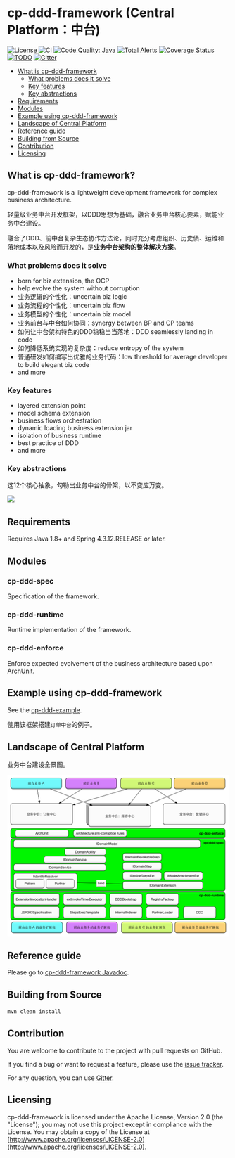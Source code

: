 # cp-ddd-framework (Central Platform：中台)

[![License](https://img.shields.io/badge/License-Apache%202.0-green.svg)](https://github.com/funkygao/cp-ddd-framework/blob/master/LICENSE)
![CI](https://github.com/funkygao/cp-ddd-framework/workflows/CI/badge.svg?branch=master)
[![Code Quality: Java](https://img.shields.io/lgtm/grade/java/g/funkygao/cp-ddd-framework.svg?logo=lgtm&logoWidth=18)](https://lgtm.com/projects/g/funkygao/cp-ddd-framework/context:java)
[![Total Alerts](https://img.shields.io/lgtm/alerts/g/funkygao/cp-ddd-framework.svg?logo=lgtm&logoWidth=18)](https://lgtm.com/projects/g/funkygao/cp-ddd-framework/alerts/)
[![Coverage Status](https://img.shields.io/codecov/c/github/funkygao/cp-ddd-framework.svg)](https://codecov.io/gh/funkygao/cp-ddd-framework)
[![TODO](https://badgen.net/https/api.tickgit.com/badgen/github.com/funkygao/cp-ddd-framework?label=todos)](https://www.tickgit.com/browse?repo=github.com/funkygao/cp-ddd-framework)
[![Gitter](https://img.shields.io/gitter/room/cp-ddd-framework/cp-ddd-framework.svg)](https://gitter.im/cp-ddd-framework/community)

* [What is cp-ddd-framework](#what-is-cp-ddd-framework)
   * [What problems does it solve](#what-problems-does-it-solve)
   * [Key features](#key-features)
   * [Key abstractions](#key-abstractions)
* [Requirements](#requirements)
* [Modules](#modules)
* [Example using cp-ddd-framework](#example-using-cp-ddd-framework)
* [Landscape of Central Platform](#landscape-of-central-platform)
* [Reference guide](#reference-guide)
* [Building from Source](#building-from-source)
* [Contribution](#contribution)
* [Licensing](#licensing)

## What is cp-ddd-framework?

cp-ddd-framework is a lightweight development framework for complex business architecture.

轻量级业务中台开发框架，以DDD思想为基础，融合业务中台核心要素，赋能业务中台建设。

融合了DDD、前中台复杂生态协作方法论，同时充分考虑组织、历史债、运维和落地成本以及风险而开发的，是**业务中台架构的整体解决方案**。

### What problems does it solve

- born for biz extension, the OCP
- help evolve the system without corruption
- 业务逻辑的个性化：uncertain biz logic
- 业务流程的个性化：uncertain biz flow
- 业务模型的个性化：uncertain biz model
- 业务前台与中台如何协同：synergy between BP and CP teams
- 如何让中台架构特色的DDD稳稳当当落地：DDD seamlessly landing in code
- 如何降低系统实现的复杂度：reduce entropy of the system
- 普通研发如何编写出优雅的业务代码：low threshold for average developer to build elegant biz code
- and more

### Key features

- layered extension point
- model schema extension
- business flows orchestration
- dynamic loading business extension jar
- isolation of business runtime
- best practice of DDD
- and more

### Key abstractions

这12个核心抽象，勾勒出业务中台的骨架，以不变应万变。

![](http://www.plantuml.com/plantuml/svg/XLBBRjim4BppAtXC3lu1mp2ImZtaKA18UozMvCeYJ976ScMdQFllNLbiAveiSfDsXhEFcQV4G3oDNgMJ2sSW6FK0mLx9CMFGJ1Eke3I0ZLSNZhlTrV7mRVdVxnUUnvurHqtkEB2sZj2mYq4f5nYf1uFwvH17SE4BqiKPR02CPxNwrbkDRsWcneV7Wet6MPmPwUCRrpglU8adw3ncmReeoXIzxy2S2kdC5LKCIQPVGoyM0pl-_eef-WlI6liKBVfdPZ33AAnvgaRjji_PImDfsiO9WqKI6Bh418PrNXFDLnpbBUC_w0CaN0P-xfoNqLHL4SaZyjzzHBX5wHsbTqaMUvXyGQjcAnmx70xo_oCni3E_f4cmMQqDtjG4klDtRfqB2ruv8OmHs0mFsRxRPH-LAlEcTpytctNKvbaPWoqYbqbbP6fsgLexiTLEBeApiKcf-rZbBkMUHOEANMLi_Q8-oVBcCp0ZXV_3n059DUpU2ImMpT4e3rGYhTNQv_3H06E3lzdi_yovrPrejYbvranH-LUSDz6YoWBvjrR8zKPWHRlCH2GpO682beVg2OETHlyR)

## Requirements

Requires Java 1.8+ and Spring 4.3.12.RELEASE or later.

## Modules

### cp-ddd-spec

Specification of the framework.

### cp-ddd-runtime

Runtime implementation of the framework.

### cp-ddd-enforce

Enforce expected evolvement of the business architecture based upon ArchUnit.

## Example using cp-ddd-framework

See the [cp-ddd-example](cp-ddd-example).

使用该框架搭建`订单中台`的例子。

## Landscape of Central Platform

业务中台建设全景图。

![](doc/assets/img/landscape.png)

## Reference guide

Please go to [cp-ddd-framework Javadoc](https://funkygao.github.io/cp-ddd-framework/doc/apidocs/).

## Building from Source

``` bash
mvn clean install
```

## Contribution

You are welcome to contribute to the project with pull requests on GitHub.

If you find a bug or want to request a feature, please use the [issue tracker](https://github.com/funkygao/cp-ddd-framework/issues).

For any question, you can use [Gitter](https://gitter.im/cp-ddd-framework/community).

## Licensing

cp-ddd-framework is licensed under the Apache License, Version 2.0 (the "License"); you may not use this project except in compliance with the License. You may obtain a copy of the License at [http://www.apache.org/licenses/LICENSE-2.0](http://www.apache.org/licenses/LICENSE-2.0).
